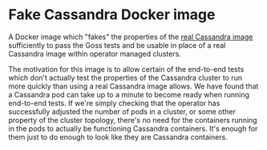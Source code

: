 # Fake Cassandra Docker image

A Docker image which "fakes" the properties of the [real Cassandra image](https://hub.docker.com/_/cassandra)
sufficiently to pass the Goss tests and be usable in place of a real Cassandra image within operator managed clusters.

The motivation for this image is to allow certain of the end-to-end tests which don't actually test the properties of
the Cassandra cluster to run more quickly than using a real Cassandra image allows. We have found that a Cassandra
pod can take up to a minute to become ready when running end-to-end tests. If we're simply checking that the operator
has successfully adjusted the number of pods in a cluster, or some other property of the cluster topology, there's no
need for the containers running in the pods to actually be functioning Cassandra containers. It's enough for them
just to do enough to look like they are Cassandra containers.
